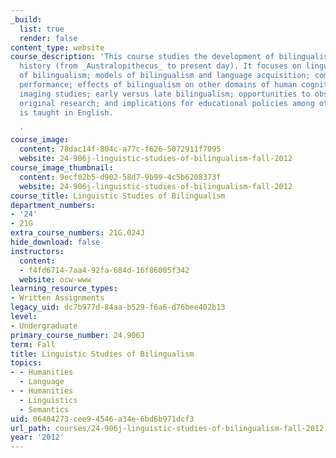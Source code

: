 ```yaml
---
_build:
  list: true
  render: false
content_type: website
course_description: 'This course studies the development of bilingualism in human
  history (from _Australopithecus_ to present day). It focuses on linguistic aspects
  of bilingualism; models of bilingualism and language acquisition; competence versus
  performance; effects of bilingualism on other domains of human cognition; brain
  imaging studies; early versus late bilingualism; opportunities to observe and conduct
  original research; and implications for educational policies among others. The course
  is taught in English.

  '
course_image:
  content: 78dac14f-804c-a77c-f626-5072911f7095
  website: 24-906j-linguistic-studies-of-bilingualism-fall-2012
course_image_thumbnail:
  content: 9ecf02b5-d902-58d7-9b99-4c5b6208373f
  website: 24-906j-linguistic-studies-of-bilingualism-fall-2012
course_title: Linguistic Studies of Bilingualism
department_numbers:
- '24'
- 21G
extra_course_numbers: 21G.024J
hide_download: false
instructors:
  content:
  - f4fd6714-7aa4-92fa-684d-16f86005f342
  website: ocw-www
learning_resource_types:
- Written Assignments
legacy_uid: dc7b977d-84aa-b529-f6a6-d76bee402b13
level:
- Undergraduate
primary_course_number: 24.906J
term: Fall
title: Linguistic Studies of Bilingualism
topics:
- - Humanities
  - Language
- - Humanities
  - Linguistics
  - Semantics
uid: 06404273-cee9-4546-a34e-6bd6b971dcf3
url_path: courses/24-906j-linguistic-studies-of-bilingualism-fall-2012
year: '2012'
---
```


